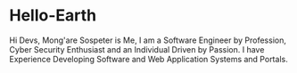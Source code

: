 # Hello-Earth

Hi Devs,
Mong'are Sospeter is Me, I am a Software Engineer by Profession, Cyber Security Enthusiast and an Individual Driven by Passion. I have Experience Developing Software and Web Application Systems and Portals.

<?php

echo "Hello World";

?>
